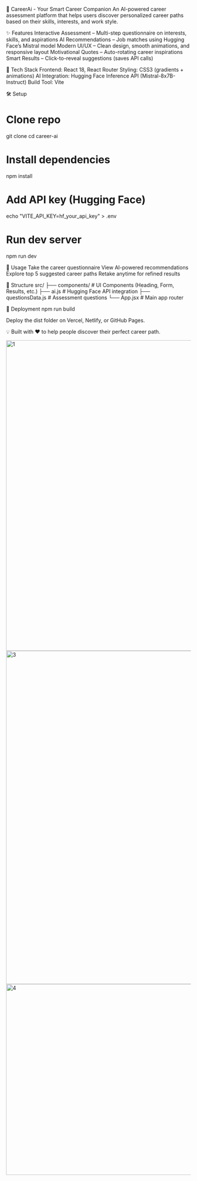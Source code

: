🧡 CareerAi - Your Smart Career Companion
An AI-powered career assessment platform that helps users discover personalized career paths based on their skills, interests, and work style.

✨ Features
Interactive Assessment – Multi-step questionnaire on interests, skills, and aspirations
AI Recommendations – Job matches using Hugging Face’s Mistral model
Modern UI/UX – Clean design, smooth animations, and responsive layout
Motivational Quotes – Auto-rotating career inspirations
Smart Results – Click-to-reveal suggestions (saves API calls)

🚀 Tech Stack
Frontend: React 18, React Router
Styling: CSS3 (gradients + animations)
AI Integration: Hugging Face Inference API (Mistral-8x7B-Instruct)
Build Tool: Vite

🛠️ Setup
# Clone repo
git clone <your-repo-url>
cd career-ai  

# Install dependencies
npm install  

# Add API key (Hugging Face)
echo "VITE_API_KEY=hf_your_api_key" > .env  

# Run dev server
npm run dev

📱 Usage
Take the career questionnaire
View AI-powered recommendations
Explore top 5 suggested career paths
Retake anytime for refined results

📂 Structure
src/
 ├── components/       # UI Components (Heading, Form, Results, etc.)
 ├── ai.js             # Hugging Face API integration
 ├── questionsData.js  # Assessment questions
 └── App.jsx           # Main app router

🚀 Deployment
npm run build


Deploy the dist folder on Vercel, Netlify, or GitHub Pages.

💡 Built with ❤️ to help people discover their perfect career path.

<img width="1890" height="846" alt="1" src="https://github.com/user-attachments/assets/564b15a7-fd0a-4762-8ee2-a03dd1f3f619" />

<img width="1896" height="908" alt="3" src="https://github.com/user-attachments/assets/3520ad04-2a76-4d36-a4f5-56af28f1c1f8" />

<img width="1883" height="520" alt="4" src="https://github.com/user-attachments/assets/a7911558-9008-426a-a21a-ffa252dde6de" />

